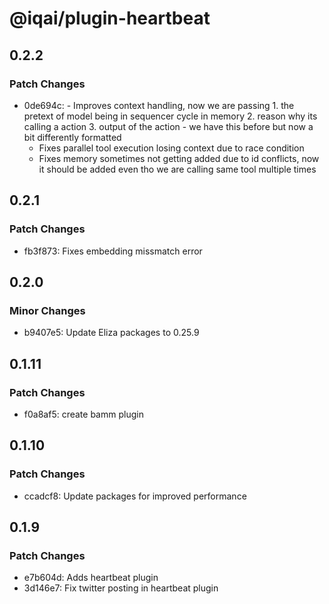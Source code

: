 # @iqai/plugin-heartbeat

## 0.2.2

### Patch Changes

- 0de694c: - Improves context handling, now we are passing 1. the pretext of model being in sequencer cycle in memory 2. reason why its calling a action 3. output of the action - we have this before but now a bit differently formatted
  - Fixes parallel tool execution losing context due to race condition
  - Fixes memory sometimes not getting added due to id conflicts, now it should be added even tho we are calling same tool multiple times

## 0.2.1

### Patch Changes

- fb3f873: Fixes embedding missmatch error

## 0.2.0

### Minor Changes

- b9407e5: Update Eliza packages to 0.25.9

## 0.1.11

### Patch Changes

- f0a8af5: create bamm plugin

## 0.1.10

### Patch Changes

- ccadcf8: Update packages for improved performance

## 0.1.9

### Patch Changes

- e7b604d: Adds heartbeat plugin
- 3d146e7: Fix twitter posting in heartbeat plugin
